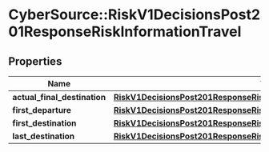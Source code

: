 # CyberSource::RiskV1DecisionsPost201ResponseRiskInformationTravel

## Properties
Name | Type | Description | Notes
------------ | ------------- | ------------- | -------------
**actual_final_destination** | [**RiskV1DecisionsPost201ResponseRiskInformationTravelActualFinalDestination**](RiskV1DecisionsPost201ResponseRiskInformationTravelActualFinalDestination.md) |  | [optional] 
**first_departure** | [**RiskV1DecisionsPost201ResponseRiskInformationTravelFirstDeparture**](RiskV1DecisionsPost201ResponseRiskInformationTravelFirstDeparture.md) |  | [optional] 
**first_destination** | [**RiskV1DecisionsPost201ResponseRiskInformationTravelFirstDestination**](RiskV1DecisionsPost201ResponseRiskInformationTravelFirstDestination.md) |  | [optional] 
**last_destination** | [**RiskV1DecisionsPost201ResponseRiskInformationTravelLastDestination**](RiskV1DecisionsPost201ResponseRiskInformationTravelLastDestination.md) |  | [optional] 


